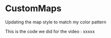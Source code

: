 # CustomMaps
Updating the map style to match my color pattern

This is the code we did for the video : xxxxx


